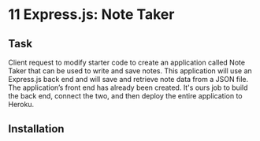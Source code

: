 # 11 Express.js: Note Taker

## Task

Client request to modify starter code to create an application called Note Taker that can be used to write and save notes. This application will use an Express.js back end and will save and retrieve note data from a JSON file. The application’s front end has already been created. It's ours job to build the back end, connect the two, and then deploy the entire application to Heroku.

## Installation
